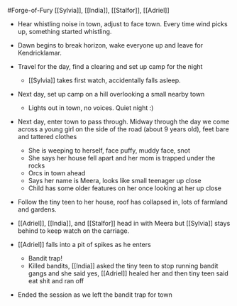 #Forge-of-Fury 
[[Sylvia]], [[India]], [[Stalfor]], [[Adriel]]

- Hear whistling noise in town, adjust to face town. Every time wind picks up, something started whistling.
- Dawn begins to break horizon, wake everyone up and leave for Kendricklamar.
- Travel for the day, find a clearing and set up camp for the night
	- [[Sylvia]] takes first watch, accidentally falls asleep.
- Next day, set up camp on a hill overlooking a small nearby town
	- Lights out in town, no voices. Quiet night :)
- Next day, enter town to pass through. Midway through the day we come across a young girl on the side of the road (about 9 years old), feet bare and tattered clothes
	- She is weeping to herself, face puffy, muddy face, snot
	- She says her house fell apart and her mom is trapped under the rocks
	- Orcs in town ahead
	- Says her name is Meera, looks like small teenager up close
	- Child has some older features on her once looking at her up close

- Follow the tiny teen to her house, roof has collapsed in, lots of farmland and gardens.
- [[Adriel]], [[India]], and [[Stalfor]] head in with Meera but [[Sylvia]] stays behind to keep watch on the carriage.
- [[Adriel]] falls into a pit of spikes as he enters
	- Bandit trap!
	- Killed bandits, [[India]] asked the tiny teen to stop running bandit gangs and she said yes, [[Adriel]] healed her and then tiny teen said eat shit and ran off
- Ended the session as we left the bandit trap for town